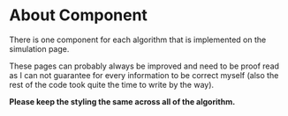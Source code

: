 # About Component

There is one component for each algorithm that is
implemented on the simulation page.

These pages can probably always be improved and 
need to be proof read as I can not guarantee for every
information to be correct myself (also the rest of the code
took quite the time to write by the way).

**Please keep the styling the same across all of the algorithm.**
